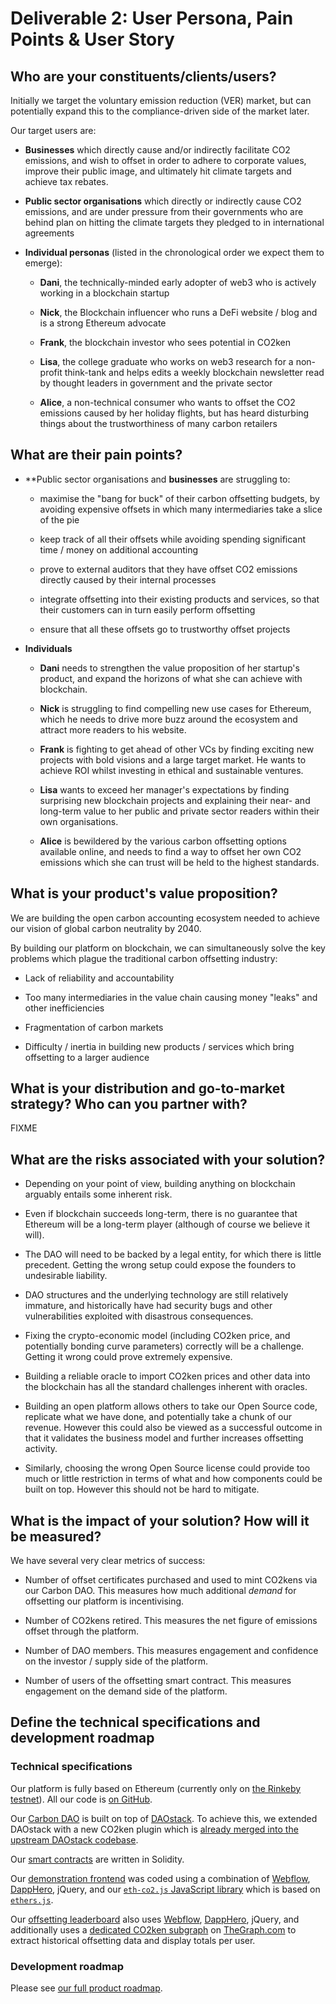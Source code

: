 # Deliverable 2: User Persona, Pain Points & User Story

## Who are your constituents/clients/users?

Initially we target the voluntary emission reduction (VER) market, but
can potentially expand this to the compliance-driven side of the market
later.

Our target users are:

- **Businesses** which directly cause and/or indirectly facilitate CO2
  emissions, and wish to offset in order to adhere to corporate values,
  improve their public image, and ultimately hit climate targets and
  achieve tax rebates.

- **Public sector organisations** which directly or indirectly cause
  CO2 emissions, and are under pressure from their governments who are
  behind plan on hitting the climate targets they pledged to in
  international agreements

- **Individual personas** (listed in the chronological order we expect
  them to emerge):

  - **Dani**, the technically-minded early adopter of web3 who is
    actively working in a blockchain startup

  - **Nick**, the Blockchain influencer who runs a DeFi website / blog
    and is a strong Ethereum advocate

  - **Frank**, the blockchain investor who sees potential in CO2ken

  - **Lisa**, the college graduate who works on web3 research for a
    non-profit think-tank and helps edits a weekly blockchain
    newsletter read by thought leaders in government and the private
    sector

  - **Alice**, a non-technical consumer who wants to offset the CO2
    emissions caused by her holiday flights, but has heard disturbing
    things about the trustworthiness of many carbon retailers

## What are their pain points?

- **Public sector organisations and **businesses** are struggling to:

  - maximise the "bang for buck" of their carbon offsetting budgets,
    by avoiding expensive offsets in which many intermediaries take
    a slice of the pie

  - keep track of all their offsets while avoiding spending
    significant time / money on additional accounting

  - prove to external auditors that they have offset CO2 emissions
    directly caused by their internal processes

  - integrate offsetting into their existing products and services,
    so that their customers can in turn easily perform offsetting

  - ensure that all these offsets go to trustworthy offset projects

- **Individuals**

  - **Dani** needs to strengthen the value proposition of her
    startup's product, and expand the horizons of what she can achieve
    with blockchain.

  - **Nick** is struggling to find compelling new use cases for
    Ethereum, which he needs to drive more buzz around the ecosystem
    and attract more readers to his website.

  - **Frank** is fighting to get ahead of other VCs by finding
    exciting new projects with bold visions and a large target market.
    He wants to achieve ROI whilst investing in ethical and
    sustainable ventures.

  - **Lisa** wants to exceed her manager's expectations by finding
    surprising new blockchain projects and explaining their near- and
    long-term value to her public and private sector readers within
    their own organisations.

  - **Alice** is bewildered by the various carbon offsetting options
    available online, and needs to find a way to offset her own CO2
    emissions which she can trust will be held to the highest
    standards.

## What is your product's value proposition?

We are building the open carbon accounting ecosystem needed to achieve
our vision of global carbon neutrality by 2040.

By building our platform on blockchain, we can simultaneously solve the
key problems which plague the traditional carbon offsetting industry:

- Lack of reliability and accountability

- Too many intermediaries in the value chain causing money "leaks" and
  other inefficiencies

- Fragmentation of carbon markets

- Difficulty / inertia in building new products / services which bring
  offsetting to a larger audience

## What is your distribution and go-to-market strategy? Who can you partner with?

FIXME

## What are the risks associated with your solution?

- Depending on your point of view, building anything on blockchain
  arguably entails some inherent risk.

- Even if blockchain succeeds long-term, there is no guarantee that
  Ethereum will be a long-term player (although of course we believe
  it will).

- The DAO will need to be backed by a legal entity, for which there is
  little precedent.  Getting the wrong setup could expose the founders
  to undesirable liability.

- DAO structures and the underlying technology are still relatively
  immature, and historically have had security bugs and other
  vulnerabilities exploited with disastrous consequences.

- Fixing the crypto-economic model (including CO2ken price, and
  potentially bonding curve parameters) correctly will be a challenge.
  Getting it wrong could prove extremely expensive.

- Building a reliable oracle to import CO2ken prices and other data
  into the blockchain has all the standard challenges inherent with
  oracles.

- Building an open platform allows others to take our Open Source
  code, replicate what we have done, and potentially take a chunk of
  our revenue.  However this could also be viewed as a successful
  outcome in that it validates the business model and further
  increases offsetting activity.

- Similarly, choosing the wrong Open Source license could provide too
  much or little restriction in terms of what and how components could
  be built on top.  However this should not be hard to mitigate.

## What is the impact of your solution? How will it be measured?

We have several very clear metrics of success:

- Number of offset certificates purchased and used to mint CO2kens
  via our Carbon DAO.  This measures how much additional *demand*
  for offsetting our platform is incentivising.

- Number of CO2kens retired.  This measures the net figure of emissions
  offset through the platform.

- Number of DAO members.  This measures engagement and confidence on
  the investor / supply side of the platform.

- Number of users of the offsetting smart contract.  This measures
  engagement on the demand side of the platform.

## Define the technical specifications and development roadmap

### Technical specifications

Our platform is fully based on Ethereum (currently only on [the
Rinkeby testnet](https://rinkeby.etherscan.io/)).  All our code is [on
GitHub](https://github.com/CO2ken/).

Our [Carbon DAO](http://dao.co2ken.io/) is built on top of
[DAOstack](https://daostack.io/).  To achieve this, we extended
DAOstack with a new CO2ken plugin which is [already merged into the
upstream DAOstack
codebase](https://github.com/daostack/alchemy/pull/1547).

Our [smart
contracts](https://github.com/CO2ken/CO2ken/tree/master/Contracts) are
written in Solidity.

Our [demonstration frontend](https://www.co2ken.io/) was coded using a
combination of [Webflow](https://webflow.com/),
[DappHero](https://www.dapphero.io/), jQuery, and our [`eth-co2.js`
JavaScript library](https://www.npmjs.com/package/eth-co2) which is
based on [`ethers.js`](https://docs.ethers.io/ethers.js/html/).

Our [offsetting leaderboard](https://www.co2ken.io/leaderboard) also
uses [Webflow](https://webflow.com/),
[DappHero](https://www.dapphero.io/), jQuery, and additionally uses a
[dedicated CO2ken
subgraph](https://thegraph.com/explorer/subgraph/benesjan/co2ken) on
[TheGraph.com](https://thegraph.com/) to extract historical offsetting
data and display totals per user.

### Development roadmap

Please see [our full product roadmap](https://www.notion.so/Product-Roadmap-739a7e599c80400d9a8dcb96f935fe64).

